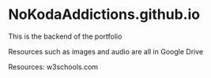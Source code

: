# NoKodaAddictions.github.io

This is the backend of the portfolio

Resources such as images and audio are all in Google Drive

Resources: w3schools.com
